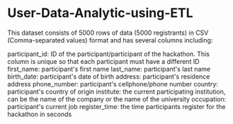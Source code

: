# User-Data-Analytic-using-ETL
This dataset consists of 5000 rows of data (5000 registrants) in CSV (Comma-separated values) format and has several columns including:

participant_id: ID of the participant/participant of the hackathon. This column is unique so that each participant must have a different ID
first_name: participant's first name
last_name: participant's last name
birth_date: participant's date of birth
address: participant's residence address
phone_number: participant's cellphone/phone number
country: participant's country of origin
institute: the current participating institution, can be the name of the company or the name of the university
occupation: participant's current job
register_time: the time participants register for the hackathon in seconds
